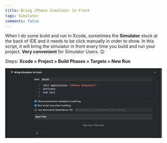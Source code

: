 ```yaml
---
title: Bring iPhone Simulator in Front
tags: Simulator
comments: false
---
```


When I do some build and run in Xcode, sometimes the **Simulator** stuck at the back of IDE and it needs to be click manually in order to show. In this script, it will bring the simulator in front every time you build and run your project. **Very convenient** for Simulator Users. 😉

Steps: **Xcode > Project > Build Phases > Targets > New Run**

![alt text](/assets/img/bring-to-front.jpg "Logo Title Text 1")

<br>
<br>
<br>
